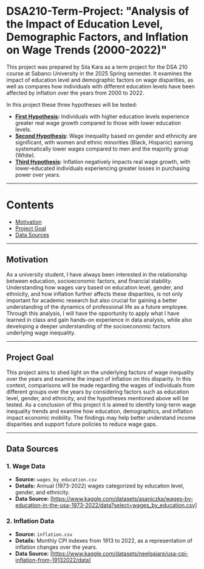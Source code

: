 # DSA210-Term-Project: "Analysis of the Impact of Education Level, Demographic Factors, and Inflation on Wage Trends (2000-2022)"
This project was prepared by Sıla Kara as a term project for the DSA 210 course at Sabancı University in the 2025 Spring semester. It examines the impact of education level and demographic factors on wage disparities, as well as compares how individuals with different education levels have been affected by inflation over the years from 2000 to 2022.

In this project these three hypotheses will be tested:
- **[First Hypothesis](#1-impact-of-education-level-on-wage-trends):** Individuals with higher education levels experience greater real wage growth compared to those with lower education levels.
- **[Second Hypothesis](#2-impact-of-demographic-factors-on-wages):** Wage inequality based on gender and ethnicity are significant, with women and ethnic minorities (Black, Hispanic) earning systematically lower wages compared to men and the majority group (White).
- **[Third Hypothesis](#3-impact-of-inflation-on-wage-growth-across-education-and-demographic-groups):** Inflation negatively impacts real wage growth, with lower-educated individuals experiencing greater losses in purchasing power over years.

---

# Contents
- [Motivation](#motivation)
- [Project Goal](#project-goal)
- [Data Sources](#data-sources)

---


## **Motivation**
As a university student, I have always been interested in the relationship between education, socioeconomic factors, and financial stability. Understanding how wages vary based on education level, gender, and ethnicity, and how inflation further affects these disparities, is not only important for academic research but also crucial for gaining a better understanding of the dynamics of professional life as a future employee. Through this analysis, I will have the opportunity to apply what I have learned in class and gain hands-on experience in data analysis, while also developing a deeper understanding of the socioeconomic factors underlying wage inequality.

---

## **Project Goal**
This project aims to shed light on the underlying factors of wage inequality over the years and examine the impact of inflation on this disparity. In this context, comparisons will be made regarding the wages of individuals from different groups over the years by considering factors such as education level, gender, and ethnicity, and the hypotheses mentioned above will be tested. As a conclusion of this project it is aimed to identify long-term wage inequality trends and examine how education, demographics, and inflation impact economic mobility. The findings may help better understand income disparities and support future policies to reduce wage gaps.

---

## **Data Sources**

### **1. Wage Data**
- **Source:** `wages_by_education.csv`
- **Details:** Annual (1973-2022) wages categorized by education level, gender, and ethnicity.
- **Data Source:** [https://www.kaggle.com/datasets/asaniczka/wages-by-education-in-the-usa-1973-2022/data?select=wages_by_education.csv]

### **2. Inflation Data**
- **Source:** `inflation.csv`
- **Details:** Monthly CPI indexes from 1913 to 2022, as a representation of inflation changes over the years.
- **Data Source:** [https://www.kaggle.com/datasets/neelgajare/usa-cpi-inflation-from-19132022/data]

